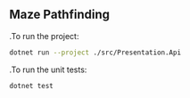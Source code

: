 ## Maze Pathfinding

.To run the project:  

```bash
dotnet run --project ./src/Presentation.Api
```

.To run the unit tests:

```bash
dotnet test
```
